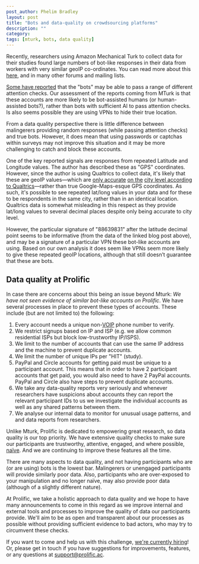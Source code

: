 ```yaml
---
post_author: Phelim Bradley
layout: post
title: "Bots and data-quality on crowdsourcing platforms"
description: ""
category: 
tags: [mturk, bots, data quality]
---
```


Recently, researchers using Amazon Mechanical Turk to collect data for their studies found large numbers of bot-like responses in their data from workers with very similar geoIP co-ordinates. You can read more about this [here](https://www.maxhuibai.com/blog/evidence-that-responses-from-repeating-gps-are-random), and in many other forums and mailing lists.

[Some have reported](https://twitter.com/kgweisman/status/1027567993658720257) that the "bots" may be able to pass a range of different attention checks. Our assessment of the reports coming from MTurk is that these accounts are more likely to be bot-assisted humans (or human-assisted bots?), rather than bots with sufficient AI to pass attention checks. Is also seems possible they are using VPNs to hide their true location.

From a data quality perspective there is little difference between malingerers providing random responses (while passing attention checks) and true bots. However, it does mean that using passwords or captchas within surveys may not improve this situation and it may be more challenging to catch and block these accounts.

One of the key reported signals are responses from repeated Latitude and Longitude values. The author has described these as "GPS" coordinates. However, since the author is using Qualtrics to collect data, it's likely that these are geoIP values—which are [only accurate](https://www.qualtrics.com/support/survey-platform/data-and-analysis-module/data/download-data/understanding-your-dataset/) [on the](https://www.qualtrics.com/support/survey-platform/data-and-analysis-module/data/download-data/understanding-your-dataset/) [city level according to Qualtrics](https://www.qualtrics.com/support/survey-platform/data-and-analysis-module/data/download-data/understanding-your-dataset/)—rather than true Google-Maps-esque GPS coordinates. As such, it's possible to see repeated lat/long values in your data and for these to be respondents in the same city, rather than in an identical location. Qualtrics data is somewhat misleading in this respect as they provide lat/long values to several decimal places despite only being accurate to city level. 

However, the particular signature of "88639831" after the latitude decimal point seems to be informative (from the data of the linked blog post above), and may be a signature of a particular VPN these bot-like accounts are using. Based on our own analysis it does seem like VPNs seem more likely to give these repeated geoIP locations, although that still doesn’t guarantee that these are bots. 

## Data quality at Prolific

In case there are concerns about this being an issue beyond Mturk: *We have not seen evidence of similar bot-like accounts on Prolific*. We have several processes in place to prevent these types of accounts. These include (but are not limited to) the following:

1. Every account needs a unique non-[VOIP](https://en.wikipedia.org/wiki/Voice_over_IP) phone number to verify.
2. We restrict signups based on IP and ISP (e.g. we allow common residential ISPs but block low-trustworthy IP/ISPS).
3. We limit to the number of accounts that can use the same IP address and the machine to prevent duplicate accounts.
4. We limit the number of unique IPs per "HIT" (study).
5. PayPal and Circle accounts for getting paid must be unique to a participant account. This means that in order to have 2 participant accounts that get paid, you would also need to have 2 PayPal accounts. PayPal and Circle also have steps to prevent duplicate accounts.
6. We take any data-quality reports very seriously and whenever researchers have suspicions about accounts they can report the relevant participant IDs to us we investigate the individual accounts as well as any shared patterns between them.
7. We analyse our internal data to monitor for unusual usage patterns, and and data reports from researchers.

Unlike Mturk, Prolific is dedicated to empowering great research, so data quality is our top priority. We have extensive quality checks to make sure our participants are trustworthy, attentive, engaged, and where possible, [na](https://link.springer.com/article/10.3758/s13428-013-0365-7)[ï](https://link.springer.com/article/10.3758/s13428-013-0365-7)[ve](https://link.springer.com/article/10.3758/s13428-013-0365-7). And we are continuing to improve these features all the time.

There are many aspects to data quality, and not having participants who are (or are using) bots is the lowest bar. Malingerers or unengaged participants will provide similarly poor data. Also, participants who are over-exposed to your manipulation and no longer naïve, may also provide poor data (although of a slightly different nature). 

At Prolific, we take a holistic approach to data quality and we hope to have many announcements to come in this regard as we improve internal and external tools and processes to improve the quality of data our participants provide. We'll aim to be as open and transparent about our processes as possible without providing sufficient evidence to bad actors, who may try to circumvent these checks.

If you want to come and help us with this challenge, [we're currently hiring](https://prolific.breezy.hr/)! Or, please get in touch if you have suggestions for improvements, features, or any questions at [support@prolific.ac](mailto:support@prolific.ac).

